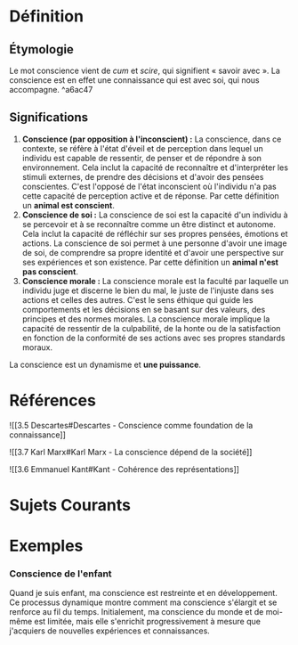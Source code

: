 # Définition

## Étymologie

Le mot conscience vient de *cum* et *scire*, qui signifient « savoir avec ». La conscience est en effet une connaissance qui est avec soi, qui nous accompagne. ^a6ac47

## Significations

1. **Conscience (par opposition à l'inconscient) :** La conscience, dans ce contexte, se réfère à l'état d'éveil et de perception dans lequel un individu est capable de ressentir, de penser et de répondre à son environnement. Cela inclut la capacité de reconnaître et d'interpréter les stimuli externes, de prendre des décisions et d'avoir des pensées conscientes. C'est l'opposé de l'état inconscient où l'individu n'a pas cette capacité de perception active et de réponse. Par cette définition un **animal est conscient**.
2. **Conscience de soi :** La conscience de soi est la capacité d'un individu à se percevoir et à se reconnaître comme un être distinct et autonome. Cela inclut la capacité de réfléchir sur ses propres pensées, émotions et actions. La conscience de soi permet à une personne d'avoir une image de soi, de comprendre sa propre identité et d'avoir une perspective sur ses expériences et son existence. Par cette définition un **animal n'est pas conscient**.
3. **Conscience morale :** La conscience morale est la faculté par laquelle un individu juge et discerne le bien du mal, le juste de l'injuste dans ses actions et celles des autres. C'est le sens éthique qui guide les comportements et les décisions en se basant sur des valeurs, des principes et des normes morales. La conscience morale implique la capacité de ressentir de la culpabilité, de la honte ou de la satisfaction en fonction de la conformité de ses actions avec ses propres standards moraux.

La conscience est un dynamisme et **une puissance**.

# Références

![[3.5 Descartes#Descartes - Conscience comme foundation de la connaissance]]

![[3.7 Karl Marx#Karl Marx - La conscience dépend de la société]]

![[3.6 Emmanuel Kant#Kant - Cohérence des représentations]]

# Sujets Courants

# Exemples

### Conscience de l'enfant

Quand je suis enfant, ma conscience est restreinte et en développement. Ce processus dynamique montre comment ma conscience s'élargit et se renforce au fil du temps. Initialement, ma conscience du monde et de moi-même est limitée, mais elle s'enrichit progressivement à mesure que j'acquiers de nouvelles expériences et connaissances.
